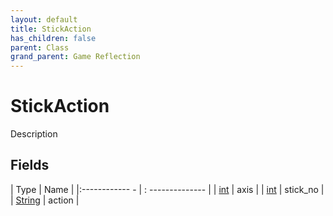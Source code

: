 ```yaml
---
layout: default
title: StickAction
has_children: false
parent: Class
grand_parent: Game Reflection
---
```

# StickAction
Description 

## Fields
| Type | Name |
|:------------ - | : -------------- |
| [int](game-reflection/enums/int.md) | axis |
| [int](game-reflection/enums/int.md) | stick_no |
| [String](game-reflection/components/string.md) | action |

